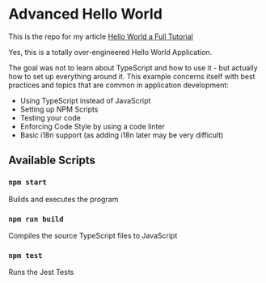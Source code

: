# Advanced Hello World

This is the repo for my article
[Hello World a Full Tutorial](https://codeandchaos.com/coding/typescript/2019-09-12-Hello-World/)

Yes, this is a totally over-engineered Hello World Application.

The goal was not to learn about TypeScript and how to use it - but actually how to set up everything around it.
This example concerns itself with best practices and topics that are common in application development:

* Using TypeScript instead of JavaScript
* Setting up NPM Scripts
* Testing your code
* Enforcing Code Style by using a code linter
* Basic i18n support (as adding i18n later may be very difficult)

## Available Scripts

### `npm start`
Builds and executes the program

### `npm run build`
Compiles the source TypeScript files to JavaScript

### `npm test`
Runs the Jest Tests